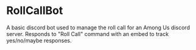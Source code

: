 # RollCallBot
A basic discord bot used to manage the roll call for an Among Us discord server.
Responds to "Roll Call" command with an embed to track yes/no/maybe responses.
